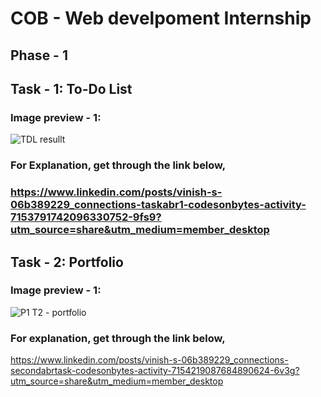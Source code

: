 # COB - Web develpoment Internship
## Phase - 1
## Task - 1: To-Do List
### Image preview - 1:
![TDL resullt](https://github.com/vinish2002/COB-Web-Development/assets/93365433/148b3ba1-0d79-467b-ac99-aeb7b296f091)
### For Explanation, get through the link below,
### https://www.linkedin.com/posts/vinish-s-06b389229_connections-taskabr1-codesonbytes-activity-7153791742096330752-9fs9?utm_source=share&utm_medium=member_desktop

## Task - 2: Portfolio
### Image preview - 1:
![P1 T2 - portfolio](https://github.com/vinish2002/COB-Web-Development/assets/93365433/7321b8b0-4ae2-446a-9322-a1e888336224)
### For explanation, get through the link below,
https://www.linkedin.com/posts/vinish-s-06b389229_connections-secondabrtask-codesonbytes-activity-7154219087684890624-6v3g?utm_source=share&utm_medium=member_desktop
